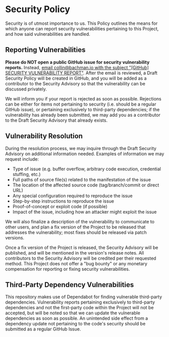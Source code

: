 # Security Policy

Security is of utmost importance to us. This Policy outlines the means for which anyone can report security vulnerabilities pertaining to this Project, and how said vulnerabilities are handled.

## Reporting Vulnerabilities

**Please do NOT open a public GitHub issue for security vulnerability reports.** Instead, [email collin@bachman.io with the subject "[GitHub] SECURITY VULNERABILITY REPORT"](mailto:collin@bachman.io?subject=[GitHub]%20SECURITY%20VULNERABILITY%20REPORT). After the email is reviewed, a Draft Security Policy will be created in GitHub, and you will be added as a contributor to the Security Advisory so that the vulnerability can be discussed privately.

We will inform you if your report is rejected as soon as possible. Rejections can be either for items not pertaining to security (i.e. should be a regular GitHub issue), or pertaining exclusively to third-party dependencies; if the vulnerability has already been submitted, we may add you as a contributor to the Draft Security Advisory that already exists.

## Vulnerability Resolution

During the resolution process, we may inquire through the Draft Security Advisory on additional information needed. Examples of information we may request include:

* Type of issue (e.g. buffer overflow, arbitrary code execution, credential stuffing, etc.)
* Full paths of source file(s) related to the manifestation of the issue
* The location of the affected source code (tag/branch/commit or direct URL)
* Any special configuration required to reproduce the issue
* Step-by-step instructions to reproduce the issue
* Proof-of-concept or exploit code (if possible)
* Impact of the issue, including how an attacker might exploit the issue

We will also finalize a description of the vulnerability to communicate to other users, and plan a fix version of the Project to be released that addresses the vulnerability; most fixes should be released via patch versions.

Once a fix version of the Project is released, the Security Advisory will be published, and will be mentioned in the version's release notes. All contributors to the Security Advisory will be credited per their requested method. This Project does not offer a "bug bounty" or any monetary compensation for reporting or fixing security vulnerabilities.

## Third-Party Dependency Vulnerabilities

This repository makes use of Dependabot for finding vulnerable third-party dependencies. Vulnerability reports pertaining exclusively to third-party dependencies and not the first-party code within the Project will not be accepted, but will be noted so that we can update the vulnerable dependencies as soon as possible. An unintended side effect from a dependency update not pertaining to the code's security should be submitted as a regular GitHub Issue.